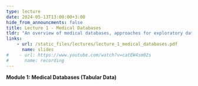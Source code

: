 ```yaml
---
type: lecture
date: 2024-05-13T13:00:00+3:00
hide_from_announcments: false
title: Lecture 1 - Medical Databases
tldr: "An overview of medical databases, approaches for exploratory data analysis, and introduction to supervised learning on tabular data"
links: 
    - url: /static_files/lectures/lecture_1_medical_databases.pdf
      name: slides 
#    - url: https://www.youtube.com/watch?v=catEW4sm02s
#      name: recording
---
```

<strong>Module 1: Medical Databases (Tabular Data)</strong>
